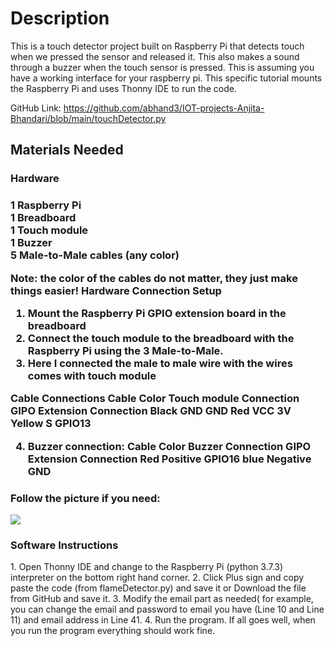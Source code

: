 <h1>Description</h1>
<p>This is a touch detector project built on Raspberry Pi that detects touch when we pressed the sensor and released it. This also makes a sound through a buzzer when the touch sensor is pressed. This is assuming you have a working interface for your raspberry pi. This specific tutorial mounts the Raspberry Pi and uses Thonny IDE to run the code.</p>

GitHub Link: https://github.com/abhand3/IOT-projects-Anjita-Bhandari/blob/main/touchDetector.py

<h2>Materials Needed</h2>
<h3>Hardware<h3>
1 Raspberry Pi</br>
1 Breadboard </br>
1 Touch module </br>
1 Buzzer </br>
5 Male-to-Male cables (any color) <br>

<p>Note: the color of the cables do not matter, they just make things easier! Hardware Connection Setup</p>

1.	Mount the Raspberry Pi GPIO extension board in the breadboard</br>
2.	Connect the touch module to the breadboard with the Raspberry Pi using the 3 Male-to-Male.</br>
3.	Here I connected the male to male wire with the wires comes with touch module</br>

Cable Connections
Cable Color	Touch module Connection	GIPO Extension Connection
Black	GND	GND
Red	VCC	3V
Yellow	S	GPIO13

4.	Buzzer connection:
Cable Color	Buzzer Connection	GIPO Extension Connection
Red	Positive	GPIO16
blue	Negative	GND

 <h3>Follow the picture if you need:</h3>
 <img src="https://user-images.githubusercontent.com/88409698/167430707-1266239e-eed0-4f88-a9c9-1c208e5aaa81.png">
 <h3>Software Instructions</h3>
1.	Open Thonny IDE and change to the Raspberry Pi (python 3.7.3) interpreter on the bottom right hand corner.
2.	Click Plus sign and copy paste the code (from flameDetector.py) and save it or 
Download the file from GitHub and save it.
3.	Modify the email part as needed( for example, you can change the email and password to email you have (Line 10 and Line 11) and email address in Line 41.
4.	Run the program. If all goes well, when you run the program everything should work fine. 


